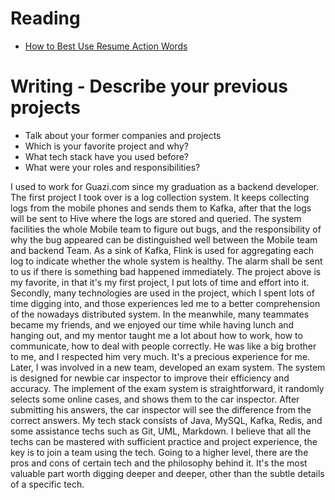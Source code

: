 # Reading

- [How to Best Use Resume Action Words](https://business.tutsplus.com/articles/resume-action-words-and-powerful-verbs--cms-28829)


# Writing - Describe your previous projects

- Talk about your former companies and projects
- Which is your favorite project and why?
- What tech stack have you used before?
- What were your roles and responsibilities?

I used to work for Guazi.com since my graduation as a backend developer. The first project I took over is a log collection system. It keeps collecting logs from the mobile phones and sends them to Kafka, after that the logs will be sent to Hive where the logs are stored and queried. The system facilities the whole Mobile team to figure out bugs, and the responsibility of why the bug appeared can be distinguished well between the Mobile team and backend Team. As a sink of Kafka, Flink is used for aggregating each log to indicate whether the whole system is healthy. The alarm shall be sent to us if there is something bad happened immediately.
The project above is my favorite, in that it's my first project, I put lots of time and effort into it. Secondly, many technologies are used in the project, which I spent lots of time digging into, and those experiences led me to a better comprehension of the nowadays distributed system. In the meanwhile, many teammates became my friends, and we enjoyed our time while having lunch and hanging out, and my mentor taught me a lot about how to work, how to communicate, how to deal with people correctly. He was like a big brother to me, and I respected him very much. It's a precious experience for me.
Later, I was involved in a new team, developed an exam system. The system is designed for newbie car inspector to improve their efficiency and accuracy. The implement of the exam system is straightforward, it randomly selects some online cases, and shows them to the car inspector. After submitting his answers, the car inspector will see the difference from the correct answers.
My tech stack consists of Java, MySQL, Kafka, Redis, and some assistance techs such as Git, UML, Markdown. I believe that all the techs can be mastered with sufficient practice and project experience, the key is to join a team using the tech. Going to a higher level, there are the pros and cons of certain tech and the philosophy behind it. It's the most valuable part worth digging deeper and deeper, other than the subtle details of a specific tech.
